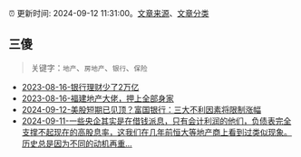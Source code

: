 :alarm_clock: 更新时间: 2024-09-12 11:31:00。[文章来源](/README.md)、[文章分类](/TAGS.md)

## 三傻


> 关键字：`地产`、`房地产`、`银行`、`保险`



- [2023-08-16-银行理财少了2万亿](https://www.aicaijing.com.cn/article/18565) 
- [2023-08-16-福建地产大佬，押上全部身家](https://www.aicaijing.com.cn/article/18567) 
- [2024-09-12-美股短期已见顶？富国银行：三大不利因素将限制涨幅](https://www.cls.cn/detail/1796774) 
- [2024-09-11-一些央企其实是在借钱派息，只有会计利润的他们，负债表完全支撑不起现在的高股息率，这我们在几年前恒大等地产商上看到过类似现象。历史总是因为不同的动机再重...](https://xueqiu.com/1965894836/304245866) 
